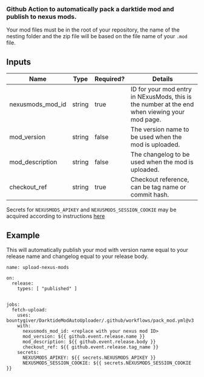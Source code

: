 ### Github Action to automatically pack a darktide mod and publish to nexus mods.

Your mod files must be in the root of your repository, the name of the nesting folder and the zip file will be based on the file name of your `.mod` file.

## Inputs
| **Name** | **Type** | **Required?** | **Details** |
|---|---|---|---|
| nexusmods_mod_id | string | true | ID for your mod entry in NExusMods, this is the number at the end when viewing your mod page. |
| mod_version | string | false | The version name to be used when the mod is uploaded. |
| mod_description | string | false | The changelog to be used when the mod is uploaded. |
| checkout_ref | string | true | Checkout reference, can be tag name or commit hash. |                                       |

Secrets for `NEXUSMODS_APIKEY` and `NEXUSMODS_SESSION_COOKIE` may be acquired according to instructions [here](https://butr.github.io/documentation/advanced/publishing-on-github/#nexusmods)

## Example
This will automatically publish your mod with version name equal to your release name and changelog equal to your release body.
```
name: upload-nexus-mods

on:
  release:
    types: [ "published" ]


jobs:
  fetch-upload:
    uses: bountygiver/DarktideModAutoUploader/.github/workflows/pack_mod.yml@v3
    with:
      nexusmods_mod_id: <replace with your nexus mod ID>
      mod_version: ${{ github.event.release.name }}
      mod_description: ${{ github.event.release.body }}
      checkout_ref: ${{ github.event.release.tag_name }}
    secrets:
      NEXUSMODS_APIKEY: ${{ secrets.NEXUSMODS_APIKEY }}
      NEXUSMODS_SESSION_COOKIE: ${{ secrets.NEXUSMODS_SESSION_COOKIE }}
```